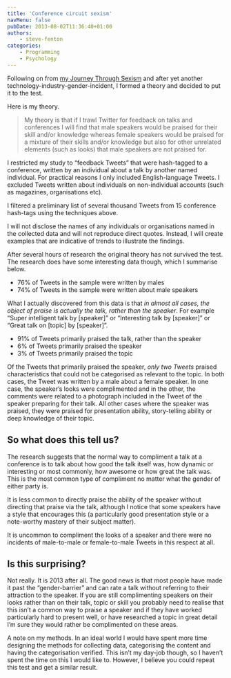```yaml
---
title: 'Conference circuit sexism'
navMenu: false
pubDate: 2013-08-02T11:36:40+01:00
authors:
    - steve-fenton
categories:
    - Programming
    - Psychology
---
```


Following on from [my Journey Through Sexism](/blog/2013/02/a-journey-through-sexism/) and after yet another technology-industry-gender-incident, I formed a theory and decided to put it to the test.

Here is my theory.

> My theory is that if I trawl Twitter for feedback on talks and conferences I will find that male speakers would be praised for their skill and/or knowledge whereas female speakers would be praised for a mixture of their skills and/or knowledge but also for other unrelated elements (such as looks) that male speakers are not praised for.

I restricted my study to “feedback Tweets” that were hash-tagged to a conference, written by an individual about a talk by another named individual. For practical reasons I only included English-language Tweets. I excluded Tweets written about individuals on non-individual accounts (such as magazines, organisations etc).

I filtered a preliminary list of several thousand Tweets from 15 conference hash-tags using the techniques above.

I will not disclose the names of any individuals or organisations named in the collected data and will not reproduce direct quotes. Instead, I will create examples that are indicative of trends to illustrate the findings.

After several hours of research the original theory has not survived the test. The research does have some interesting data though, which I summarise below.

- 76% of Tweets in the sample were written by males
- 74% of Tweets in the sample were written about male speakers

What I actually discovered from this data is that *in almost all cases, the object of praise is actually the talk, rather than the speaker*. For example “Super intelligent talk by \[speaker\]” or “Interesting talk by \[speaker\]” or “Great talk on \[topic\] by \[speaker\]”.

- 91% of Tweets primarily praised the talk, rather than the speaker
- 6% of Tweets primarily praised the speaker
- 3% of Tweets primarily praised the topic

Of the Tweets that primarily praised the speaker, *only two Tweets* praised characteristics that could not be categorised as relevant to the topic. In both cases, the Tweet was written by a male about a female speaker. In one case, the speaker’s looks were complimented and in the other, the comments were related to a photograph included in the Tweet of the speaker preparing for their talk. All other cases where the speaker was praised, they were praised for presentation ability, story-telling ability or deep knowledge of their topic.

## So what does this tell us?

The research suggests that the normal way to compliment a talk at a conference is to talk about how good the talk itself was, how dynamic or interesting or most commonly, how awesome or how great the talk was. This is the most common type of compliment no matter what the gender of either party is.

It is less common to directly praise the ability of the speaker without directing that praise via the talk, although I notice that some speakers have a style that encourages this (a particularly good presentation style or a note-worthy mastery of their subject matter).

It is uncommon to compliment the looks of a speaker and there were no incidents of male-to-male or female-to-male Tweets in this respect at all.

## Is this surprising?

Not really. It is 2013 after all. The good news is that most people have made it past the “gender-barrier” and can rate a talk without referring to their attraction to the speaker. If you are still complimenting speakers on their looks rather than on their talk, topic or skill you probably need to realise that this isn’t a common way to praise a speaker and if they have worked particularly hard to present well, or have researched a topic in great detail I’m sure they would rather be complimented on these areas.

A note on my methods. In an ideal world I would have spent more time designing the methods for collecting data, categorising the content and having the categorisation verified. This isn’t my day-job though, so I haven’t spent the time on this I would like to. However, I believe you could repeat this test and get a similar result.